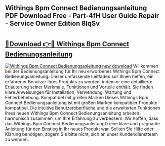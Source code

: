 ## Withings Bpm Connect Bedienungsanleitung PDF Download Free - Part-4fH User Guide Repair - Service Owner Edition 8lqSv

# <h2><a href="http://df2ne2u.blite.top/?on=Withings+Bpm+Connect+Bedienungsanleitung">🔗Download 👉🔴 Withings Bpm Connect Bedienungsanleitung</a></h2>

[![Withings Bpm Connect Bedienungsanleitung new download](https://i.imgur.com/lujVjoI.png)](http://df2ne2u.blite.top/?on=Withings+Bpm+Connect+Bedienungsanleitung)
Willkommen bei der Bedienungsanleitung für Ihr neu erworbenes Withings Bpm Connect Bedienungsanleitung. Dieser umfassende Leitfaden soll Ihnen helfen, ein erfahrener Benutzer Ihres Produkts zu werden, indem er eine detaillierte Erläuterung seiner Merkmale, Funktionen und Vorteile enthält. Sie finden klare Anweisungen für Installation, Verwendung, Wartung und Fehlerbehebung. Kompatibel mit großen Marken Dieses Withings Bpm Connect Bedienungsanleitung ist mit großen Marken kompatibler Produkte kompatibel. Die intuitive Benutzeroberfläche und die erweiterten Funktionen Ihres neuen Withings Bpm Connect Bedienungsanleitung arbeiten harmonisch zusammen, um Ihre Erfahrung zu verbessern. Wir hoffen, dass das Withings Bpm Connect BedienungsanleitungD eine klare und prägnante Anleitung für den Einstieg in Ihr neues Produkt war. Sollten Sie Hilfe oder Klärung benötigen, zögern Sie bitte nicht, sich an unser Kundendienstteam zu wenden.
